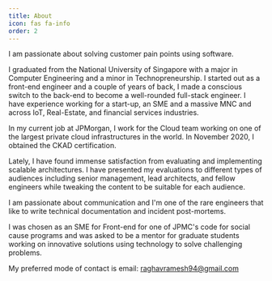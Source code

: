 ```yaml
---
title: About
icon: fas fa-info
order: 2
---
```



I am passionate about solving customer pain points using software.

I graduated from the National University of Singapore with a major in Computer Engineering and a minor in Technopreneurship. I started out as a front-end engineer and a couple of years of back, I made a conscious switch to the back-end to become a well-rounded full-stack engineer. I have experience working for a start-up, an SME and a massive MNC and across IoT, Real-Estate, and financial services industries.

In my current job at JPMorgan, I work for the Cloud team working on one of the largest private cloud infrastructures in the world. In November 2020, I obtained the CKAD certification.

Lately, I have found immense satisfaction from evaluating and implementing scalable architectures. I have presented my evaluations to different types of audiences including senior management, lead architects, and fellow engineers while tweaking the content to be suitable for each audience.

I am passionate about communication and I'm one of the rare engineers that like to write technical documentation and incident post-mortems.

I was chosen as an SME for Front-end for one of JPMC's code for social cause programs and was asked to be a mentor for graduate students working on innovative solutions using technology to solve challenging problems.

My preferred mode of contact is email: raghavramesh94@gmail.com